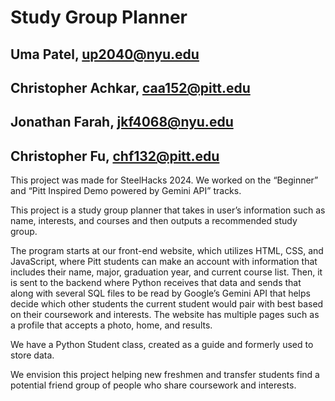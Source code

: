 # Study Group Planner

## Uma Patel, up2040@nyu.edu 
## Christopher Achkar, caa152@pitt.edu 
## Jonathan Farah, jkf4068@nyu.edu 
## Christopher Fu, chf132@pitt.edu

This project was made for SteelHacks 2024. We worked on the “Beginner” and “Pitt Inspired Demo powered by Gemini API” tracks.

This project is a study group planner that takes in user’s information such as name, interests, and courses and then outputs a recommended study group.

The program starts at our front-end website, which utilizes HTML, CSS, and JavaScript, where Pitt students can make an account with information that includes their name, major, graduation year, and current course list. Then, it is sent to the backend where Python receives that data and sends that along with several SQL files to be read by Google’s Gemini API that helps decide which other students the current student would pair with best based on their coursework and interests.  The website has multiple pages such as a profile that accepts a photo, home, and results.

We have a Python Student class, created as a guide and formerly used to store data.

We envision this project helping new freshmen and transfer students find a potential friend group of people who share coursework and interests.

